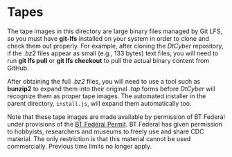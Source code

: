 # Tapes
The tape images in this directory are large binary files managed by Git LFS, so you
must have **git-lfs** installed on your system in order to clone and check them out
properly. For example, after cloning the *DtCyber* repository, if the *.bz2* files
appear as small (e.g., 133 bytes) text files, you will need to run **git lfs pull**
or **git lfs checkout** to pull the actual binary content from GitHub.

After obtaining the full *.bz2* files, you will need to use a tool such as
**bunzip2** to expand them into their original *.tap* forms before *DtCyber* will
recognize them as proper tape images. The automated installer in the parent
directory, `install.js`, will expand them automatically too.

Note that these tape images are made available by permission of BT Federal under
provisions of the
[BT Federal Permit](https://codex.retro1.org/cdc:b_t_permit).
BT Federal has given permission to hobbyists, researchers and museums to freely use
and share CDC material. The only restriction is that this material cannot be used
commercially. Previous time limits no longer apply.
